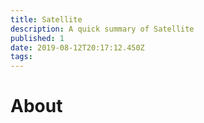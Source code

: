```yaml
---
title: Satellite
description: A quick summary of Satellite
published: 1
date: 2019-08-12T20:17:12.450Z
tags: 
---
```


# About
